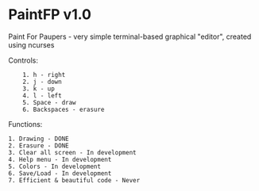 # PaintFP v1.0
Paint For Paupers - very simple terminal-based graphical "editor", created using ncurses

Controls:
  
        1. h - right
        2. j - down
        3. k - up
        4. l - left   
        5. Space - draw
        6. Backspaces - erasure

Functions: 
 
	1. Drawing - DONE
	2. Erasure - DONE
	3. Clear all screen - In development 
  	4. Help menu - In development 
 	5. Colors - In development 
  	6. Save/Load - In development 
  	7. Efficient & beautiful code - Never
